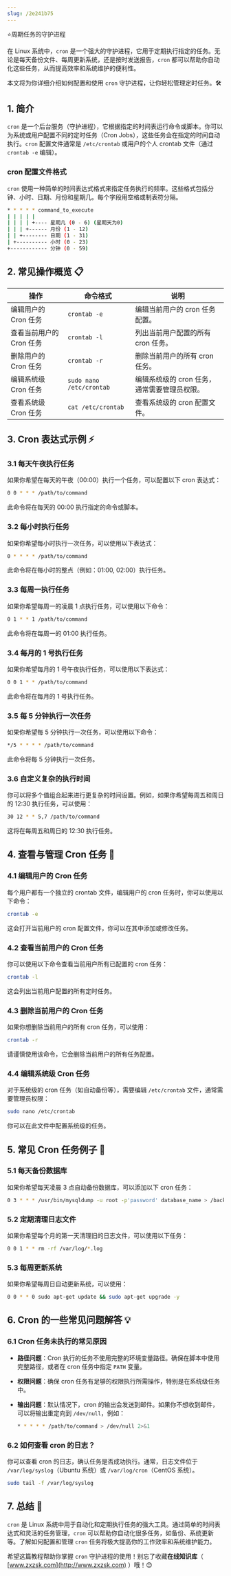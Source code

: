 ```yaml
---
slug: /2e241b75
---
```

⭐周期任务的守护进程

在 Linux 系统中，`cron` 是一个强大的守护进程，它用于定期执行指定的任务。无论是每天备份文件、每周更新系统，还是按时发送报告，`cron` 都可以帮助你自动化这些任务，从而提高效率和系统维护的便利性。

本文将为你详细介绍如何配置和使用 `cron` 守护进程，让你轻松管理定时任务。🛠️

## 1. 简介

`cron` 是一个后台服务（守护进程），它根据指定的时间表运行命令或脚本。你可以为系统或用户配置不同的定时任务（Cron Jobs），这些任务会在指定的时间自动执行。`cron` 配置文件通常是 `/etc/crontab` 或用户的个人 crontab 文件（通过 `crontab -e` 编辑）。

### cron 配置文件格式

`cron` 使用一种简单的时间表达式格式来指定任务执行的频率。这些格式包括分钟、小时、日期、月份和星期几。每个字段用空格或制表符分隔。

```bash
* * * * * command_to_execute
| | | | |
| | | | +---- 星期几 (0 - 6) (星期天为0)
| | | +------ 月份 (1 - 12)
| | +-------- 日期 (1 - 31)
| +---------- 小时 (0 - 23)
+------------ 分钟 (0 - 59)
```

## 2. 常见操作概览 📋

| 操作                     | 命令格式                           | 说明                                            |
|--------------------------|-----------------------------------|-------------------------------------------------|
| 编辑用户的 Cron 任务       | `crontab -e`                      | 编辑当前用户的 cron 任务配置。                  |
| 查看当前用户的 Cron 任务   | `crontab -l`                      | 列出当前用户配置的所有 cron 任务。              |
| 删除用户的 Cron 任务       | `crontab -r`                      | 删除当前用户的所有 cron 任务。                  |
| 编辑系统级 Cron 任务       | `sudo nano /etc/crontab`          | 编辑系统级的 cron 任务，通常需要管理员权限。    |
| 查看系统级 Cron 任务       | `cat /etc/crontab`                | 查看系统级的 cron 配置文件。                    |

## 3. Cron 表达式示例 ⚡

### 3.1 每天午夜执行任务

如果你希望在每天的午夜（00:00）执行一个任务，可以配置以下 cron 表达式：

```bash
0 0 * * * /path/to/command
```

此命令将在每天的 00:00 执行指定的命令或脚本。

### 3.2 每小时执行任务

如果你希望每小时执行一次任务，可以使用以下表达式：

```bash
0 * * * * /path/to/command
```

此命令将在每小时的整点（例如：01:00, 02:00）执行任务。

### 3.3 每周一执行任务

如果你希望每周一的凌晨 1 点执行任务，可以使用以下命令：

```bash
0 1 * * 1 /path/to/command
```

此命令将在每周一的 01:00 执行任务。

### 3.4 每月的 1 号执行任务

如果你希望每月的 1 号午夜执行任务，可以使用以下表达式：

```bash
0 0 1 * * /path/to/command
```

此命令将在每月的 1 号执行任务。

### 3.5 每 5 分钟执行一次任务

如果你希望每 5 分钟执行一次任务，可以使用以下命令：

```bash
*/5 * * * * /path/to/command
```

此命令将每 5 分钟执行一次任务。

### 3.6 自定义复杂的执行时间

你可以将多个值组合起来进行更复杂的时间设置。例如，如果你希望每周五和周日的 12:30 执行任务，可以使用：

```bash
30 12 * * 5,7 /path/to/command
```

这将在每周五和周日的 12:30 执行任务。

## 4. 查看与管理 Cron 任务 📝

### 4.1 编辑用户的 Cron 任务

每个用户都有一个独立的 crontab 文件，编辑用户的 cron 任务时，你可以使用以下命令：

```bash
crontab -e
```

这会打开当前用户的 cron 配置文件，你可以在其中添加或修改任务。

### 4.2 查看当前用户的 Cron 任务

你可以使用以下命令查看当前用户所有已配置的 cron 任务：

```bash
crontab -l
```

这会列出当前用户配置的所有定时任务。

### 4.3 删除当前用户的 Cron 任务

如果你想删除当前用户的所有 cron 任务，可以使用：

```bash
crontab -r
```

请谨慎使用该命令，它会删除当前用户的所有任务配置。

### 4.4 编辑系统级 Cron 任务

对于系统级的 cron 任务（如自动备份等），需要编辑 `/etc/crontab` 文件，通常需要管理员权限：

```bash
sudo nano /etc/crontab
```

你可以在此文件中配置系统级的任务。

## 5. 常见 Cron 任务例子 📅

### 5.1 每天备份数据库

如果你希望每天凌晨 3 点自动备份数据库，可以添加以下 cron 任务：

```bash
0 3 * * * /usr/bin/mysqldump -u root -p'password' database_name > /backup/db_backup.sql
```

### 5.2 定期清理日志文件

如果你希望每个月的第一天清理旧的日志文件，可以使用以下任务：

```bash
0 0 1 * * rm -rf /var/log/*.log
```

### 5.3 每周更新系统

如果你希望每周日自动更新系统，可以使用：

```bash
0 0 * * 0 sudo apt-get update && sudo apt-get upgrade -y
```

## 6. Cron 的一些常见问题解答 💡

### 6.1 Cron 任务未执行的常见原因

- **路径问题**：Cron 执行的任务不使用完整的环境变量路径。确保在脚本中使用完整路径，或者在 cron 任务中指定 `PATH` 变量。
- **权限问题**：确保 cron 任务有足够的权限执行所需操作，特别是在系统级任务中。
- **输出问题**：默认情况下，cron 的输出会发送到邮件。如果你不想收到邮件，可以将输出重定向到 `/dev/null`，例如：

  ```bash
  * * * * * /path/to/command > /dev/null 2>&1
  ```

### 6.2 如何查看 cron 的日志？

你可以查看 cron 的日志，确认任务是否成功执行。通常，日志文件位于 `/var/log/syslog`（Ubuntu 系统）或 `/var/log/cron`（CentOS 系统）。

```bash
sudo tail -f /var/log/syslog
```

## 7. 总结 🎯

`cron` 是 Linux 系统中用于自动化和定期执行任务的强大工具。通过简单的时间表达式和灵活的任务管理，`cron` 可以帮助你自动化很多任务，如备份、系统更新等。了解如何配置和管理 `cron` 任务将极大提高你的工作效率和系统维护能力。

希望这篇教程帮助你掌握 `cron` 守护进程的使用！别忘了收藏**在线知识库**（ [www.zxzsk.com](http://www.zxzsk.com) ）哦！😊
